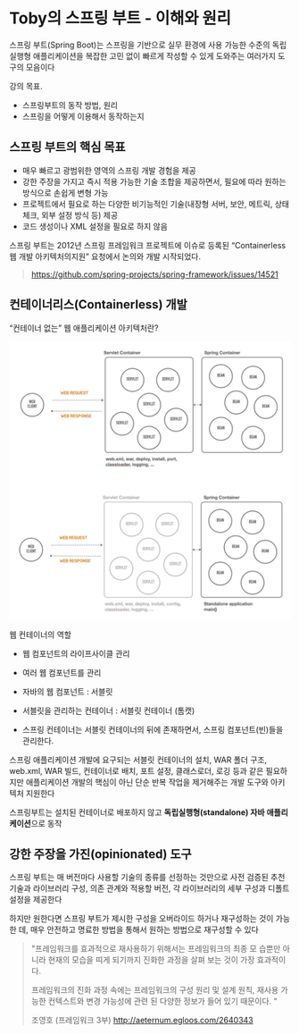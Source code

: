 # Toby의 스프링 부트 - 이해와 원리


스프링 부트(Spring Boot)는 스프링을 기반으로 실무 환경에 사용 가능한 수준의 독립실행형 애플리케이션을 복잡한 고민 없이 빠르게 작성할 수 있게 도와주는 여러가지 도구의 모음이다



강의 목표. 

* 스프링부트의 동작 방법, 원리
* 스프링을 어떻게 이용해서 동작하는지

## 스프링 부트의 핵심 목표

* 매우 빠르고 광범위한 영역의 스프링 개발 경험을 제공
* 강한 주장을 가지고 즉시 적용 가능한 기술 조합을 제공하면서, 필요에 따라 원하는 방식으로 손쉽게 변형 가능
* 프로젝트에서 필요로 하는 다양한 비기능적인 기술(내장형 서버, 보안, 메트릭, 상태 체크, 외부 설정 방식 등) 제공
* 코드 생성이나 XML 설정을 필요로 하지 않음



스프링 부트는 2012년 스프링 프레임워크 프로젝트에 이슈로 등록된 “Containerless 웹 개발 아키텍처의지원” 요청에서 논의와 개발 시작되었다.

> https://github.com/spring-projects/spring-framework/issues/14521



## 컨테이너리스(Containerless) 개발

“컨테이너 없는” 웹 애플리케이션 아키텍처란?

![image-20230520231018427](./images//image-20230520231018427.png)

웹 컨테이너의 역할

* 웹 컴포넌트의 라이프사이클 관리

* 여러 웹 컴포넌트를 관리

* 자바의 웹 컴포넌트 : 서블릿

* 서블릿을 관리하는 컨테이너 : 서블릿 컨테이너 (톰캣)
* 스프링 컨테이너는 서블릿 컨테이너의 뒤에 존재하면서, 스프링 컴포넌트(빈)들을 관리한다.

스프링 애플리케이션 개발에 요구되는 서블릿 컨테이너의 설치, WAR 폴더 구조, web.xml,
WAR 빌드, 컨테이너로 배치, 포트 설정, 클래스로더, 로깅 등과 같은 필요하지만 애플리케이션 개발의 핵심이 아닌 단순 반복 작업을 제거해주는 개발 도구와 아키텍처 지원한다

스프링부트는 설치된 컨테이너로 배포하지 않고 **독립실행형(standalone) 자바 애플리케이션**으로 동작

## 강한 주장을 가진(opinionated) 도구

스프링 부트는 매 버전마다 사용할 기술의 종류를 선정하는 것만으로 사전 검증된 추천 기술과 라이브러리 구성, 의존 관계와 적용할 버전, 각 라이브러리의 세부 구성과 디폴트 설정을 제공한다

하지만 원한다면 스프링 부트가 제시한 구성을 오버라이드 하거나 재구성하는 것이 가능한
데, 매우 안전하고 명료한 방법을 통해서 원하는 방법으로 재구성할 수 있다

> "프레임워크를 효과적으로 재사용하기 위해서는 프레임워크의 최종 모 습뿐만 아니라 현재의 모습을 띠게 되기까지 진화한 과정을 살펴 보는 것이 가장 효과적이다. 
>
> 프레임워크의 진화 과정 속에는 프레임워크의 구성 원리 및 설계 원칙, 재사용 가능한 컨텍스트와 변경 가능성에 관련
> 된 다양한 정보가 들어 있기 때문이다. “
>
> 조영호 (프레임워크 3부)
> http://aeternum.egloos.com/2640343



